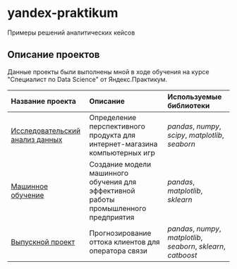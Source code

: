 # yandex-praktikum
Примеры решений аналитических кейсов

## Описание проектов

Данные проекты были выполнены мной в ходе обучения на курсе "Специалист по Data Science" от Яндекс.Практикум.

| Название проекта | Описание | Используемые библиотеки | 
| :---------------------- | :---------------------- | :---------------------- |
| [Исследовательский анализ данных](exploratory_data_analysis) | Определение перспективного продукта для интернет-магазина компьютерных игр| *pandas*, *numpy*, *scipy*, *matplotlib*, *seaborn* |
| [Машинное обучение](machine_learning) | Создание модели машинного обучения для эффективной работы промышленного предприятия| *pandas*, *matplotlib*, *sklearn* |
| [Выпускной проект](final_project) | Прогнозирование оттока клиентов для оператора связи| *pandas*, *numpy*, *matplotlib*, *seaborn*, *sklearn*, *catboost* |
